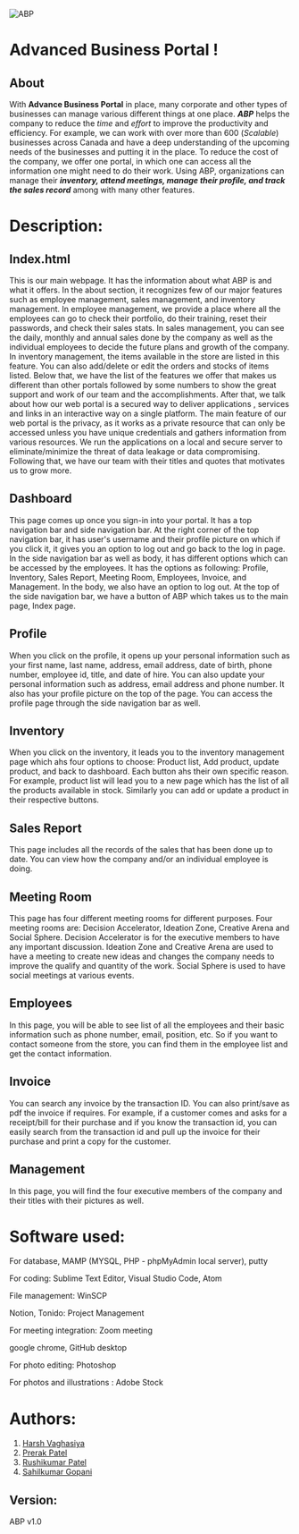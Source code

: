 ﻿![ABP](https://i.ibb.co/9NBgz7y/invoice-logo.png)
# Advanced Business Portal !

## About
With **Advance Business Portal** in place, many corporate and other types of businesses can manage various different things at one place. ***ABP*** helps the company to reduce the *time* and *effort* to improve the productivity and efficiency. For example, we can work with over more than 600 (*Scalable*) businesses across Canada and have a deep understanding of the upcoming needs of the businesses and putting it in the place. To reduce the cost of the company, we offer one portal, in which one can access all the information one might need to do their work. Using ABP, organizations can manage their ***inventory, attend meetings, manage their profile, and track the sales record*** among with many other features.

# Description:

## Index.html

This is our main webpage. It has the information about what ABP is and what it offers. In the about section, it recognizes few of our major features such as employee management, sales management, and inventory management. In employee management, we provide a place where all the employees can go to check their portfolio, do their training, reset their passwords, and check their sales stats. In sales management, you can see the daily, monthly and annual sales done by the company as well as the individual employees to decide the future plans and growth of the company. In inventory management, the items available in the store are listed in this feature. You can also add/delete or edit the orders and stocks of items listed. Below that, we have the list of the features we offer that makes us different than other portals followed by some numbers to show the great support and work of our team and the accomplishments. After that, we talk about how our web portal is a secured way to deliver applications , services and links in an interactive way on a single platform. The main feature of our web portal is the privacy, as it works as a private resource that can only be accessed unless you have unique credentials and gathers information from various resources. We run the applications on a local and secure server to eliminate/minimize the threat of data leakage or data compromising. Following that, we have our team with their titles and quotes that motivates us to grow more.

## Dashboard

This page comes up once you sign-in into your portal. It has a top navigation bar and side navigation bar. At the right corner of the top navigation bar, it has user's username and their profile picture on which if you click it, it gives you an option to log out and go back to the log in page. In the side navigation bar as well as body, it has different options which can be accessed by the employees. It has the options as following: Profile, Inventory, Sales Report, Meeting Room, Employees, Invoice, and Management. In the body, we also have an option to log out. At the top of the side navigation bar, we have a button of ABP which takes us to the main page, Index page.

## Profile

When you click on the profile, it opens up your personal information such as your first name, last name, address, email address, date of birth, phone number, employee id, title, and date of hire. You can also update your personal information such as address, email address and phone number. It also has your profile picture on the top of the page. You can access the profile page through the side navigation bar as well.

## Inventory

When you click on the inventory, it leads you to the inventory management page which ahs four options to choose: Product list, Add product, update product, and back to dashboard. Each button ahs their own specific reason. For example, product list will lead you to a new page which has the list of all the products available in stock. Similarly you can add or update a product in their respective buttons.

## Sales Report

This page includes all the records of the sales that has been done up to date. You can view how the company and/or an individual employee is doing.

## Meeting Room

This page has four different meeting rooms for different purposes. Four meeting rooms are: Decision Accelerator, Ideation Zone, Creative Arena and Social Sphere. Decision Accelerator is for the executive members to have any important discussion. Ideation Zone and Creative Arena are used to have a meeting to create new ideas and changes the company needs to improve the qualify and quantity of the work. Social Sphere is used to have social meetings at various events.

## Employees

In this page, you will be able to see list of all the employees and their basic information such as phone number, email, position, etc. So if you want to contact someone from the store, you can find them in the employee list and get the contact information.

## Invoice

You can search any invoice by the transaction ID. You can also print/save as pdf the invoice if requires. For example, if a customer comes and asks for a receipt/bill for their purchase and if you know the transaction id, you can easily search from the transaction id and pull up the invoice for their purchase and print a copy for the customer.

## Management

In this page, you will find the four executive members of the company and their titles with their pictures as well.


# Software used:


For database, MAMP (MYSQL, PHP - phpMyAdmin local server), putty

For coding: Sublime Text Editor, Visual Studio Code, Atom

File management: WinSCP

Notion, Tonido: Project Management

For meeting integration: Zoom meeting

google chrome, GitHub desktop

For photo editing: Photoshop

For photos and illustrations : Adobe Stock

# Authors:

1. [Harsh Vaghasiya](https://www.instagram.com/vharsh43)
2.  [Prerak Patel](https://www.instagram.com/patelprerak1010)
3.  [Rushikumar Patel](https://www.instagram.com/ruz_patel29)
4.  [Sahilkumar Gopani](https://www.instagram.com/sahil_gopani)

## Version:
ABP v1.0

##
